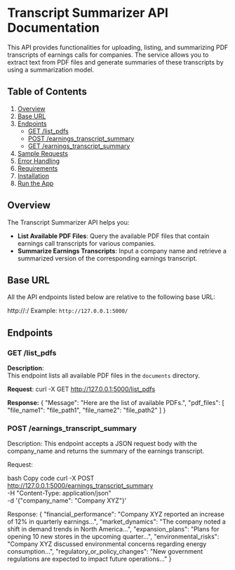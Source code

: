 # Transcript Summarizer API Documentation

This API provides functionalities for uploading, listing, and summarizing PDF transcripts of earnings calls for companies. The service allows you to extract text from PDF files and generate summaries of these transcripts by using a summarization model.

## Table of Contents

1. [Overview](#overview)
2. [Base URL](#base-url)
3. [Endpoints](#endpoints)
    - [GET /list_pdfs](#get-list_pdfs)
    - [POST /earnings_transcript_summary](#post-earnings_transcript_summary)
    - [GET /earnings_transcript_summary](#get-earnings_transcript_summary)
4. [Sample Requests](#sample-requests)
5. [Error Handling](#error-handling)
6. [Requirements](#requirements)
7. [Installation](#installation)
8. [Run the App](#run-the-app)

## Overview

The Transcript Summarizer API helps you:

- **List Available PDF Files**: Query the available PDF files that contain earnings call transcripts for various companies.
- **Summarize Earnings Transcripts**: Input a company name and retrieve a summarized version of the corresponding earnings transcript.

## Base URL

All the API endpoints listed below are relative to the following base URL:

http://<host>:<port>/
Example: `http://127.0.0.1:5000/`

## Endpoints

### GET /list_pdfs

**Description**:  
This endpoint lists all available PDF files in the `documents` directory.

**Request**:
curl -X GET http://127.0.0.1:5000/list_pdfs

**Response:**
{
  "Message": "Here are the list of available PDFs.",
  "pdf_files": [
    "file_name1": "file_path1",
    "file_name2": "file_path2"
  ]
}

### POST /earnings_transcript_summary
Description:
This endpoint accepts a JSON request body with the company_name and returns the summary of the earnings transcript.

Request:

bash
Copy code
curl -X POST http://127.0.0.1:5000/earnings_transcript_summary \
    -H "Content-Type: application/json" \
    -d '{"company_name": "Company XYZ"}'


Response:
{
  "financial_performance": "Company XYZ reported an increase of 12% in quarterly earnings...",
  "market_dynamics": "The company noted a shift in demand trends in North America...",
  "expansion_plans": "Plans for opening 10 new stores in the upcoming quarter...",
  "environmental_risks": "Company XYZ discussed environmental concerns regarding energy consumption...",
  "regulatory_or_policy_changes": "New government regulations are expected to impact future operations..."
}


